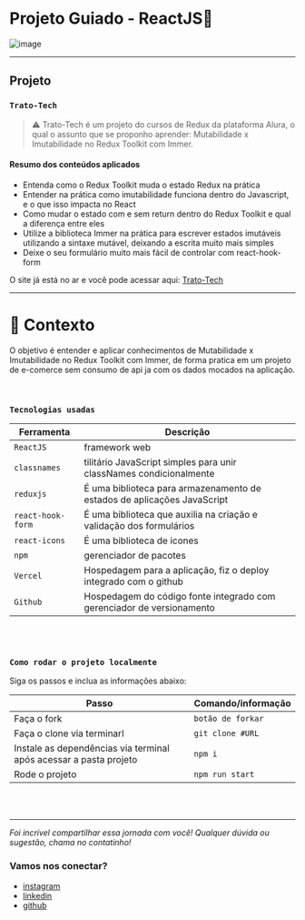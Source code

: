 # Projeto Guiado - ReactJS🚀

![image](https://media.giphy.com/media/thBquPInM6fm0/giphy.gif)

---

## Projeto

### `Trato-Tech`

> ⚠️ Trato-Tech é um projeto do cursos de Redux da plataforma Alura, o qual o assunto que se proponho aprender: Mutabilidade x Imutabilidade no Redux Toolkit com Immer.

#### Resumo dos conteúdos aplicados

- Entenda como o Redux Toolkit muda o estado Redux na prática
- Entender na prática como imutabilidade funciona dentro do Javascript, e o que isso impacta no React
- Como mudar o estado com e sem return dentro do Redux Toolkit e qual a diferença entre eles
- Utilize a biblioteca Immer na prática para escrever estados imutáveis utilizando a sintaxe mutável, deixando a escrita muito mais simples
- Deixe o seu formulário muito mais fácil de controlar com react-hook-form

O site já está no ar e você pode acessar aqui: [Trato-Tech](https://trato-tech-pi.vercel.app/)

---

# 🧠 Contexto

O objetivo é entender e aplicar conhecimentos de Mutabilidade x Imutabilidade no Redux Toolkit com Immer, de forma pratica em um projeto de e-comerce sem consumo de api ja com os dados mocados na aplicação.

<br />

### `Tecnologias usadas`

| Ferramenta        | Descrição                                                               |
| ----------------- | ----------------------------------------------------------------------- |
| `ReactJS`         | framework web                                                           |
| `classnames`      | tilitário JavaScript simples para unir classNames condicionalmente      |
| `reduxjs`         | É uma biblioteca para armazenamento de estados de aplicações JavaScript |
| `react-hook-form` | É uma biblioteca que auxilia na criação e validação dos formulários     |
| `react-icons`     | É uma biblioteca de icones                                              |
| `npm`             | gerenciador de pacotes                                                  |
| `Vercel`          | Hospedagem para a aplicação, fiz o deploy integrado com o github        |
| `Github`          | Hospedagem do código fonte integrado com gerenciador de versionamento   |

<br />
<br />

### `Como rodar o projeto localmente`

Siga os passos e inclua as informações abaixo:

| Passo                                                             | Comando/informação |
| ----------------------------------------------------------------- | ------------------ |
| Faça o fork                                                       | `botão de forkar`  |
| Faça o clone via terminarl                                        | `git clone #URL`   |
| Instale as dependências via terminal após acessar a pasta projeto | `npm i`            |
| Rode o projeto                                                    | `npm run start`    |

<br />
<br />

---

_Foi incrível compartilhar essa jornada com você! Qualquer dúvida ou sugestão, chama no contatinho!_

### Vamos nos conectar?

- [instagram](https://www.instagram.com/jaootelesk)
- [linkedin](https://www.linkedin.com/in/jo%C3%A3o-teles-711557239//)
- [github](https://github.com/joaotelesk)
